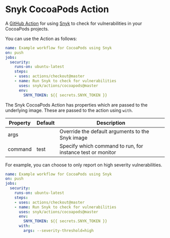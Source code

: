 # Snyk CocoaPods Action

A [GitHub Action](https://github.com/features/actions) for using [Snyk](https://snyk.io) to check for
vulnerabilities in your CocoaPods projects.

You can use the Action as follows:

```yaml
name: Example workflow for CocoaPods using Snyk 
on: push
jobs:
  security:
    runs-on: ubuntu-latest
    steps:
    - uses: actions/checkout@master
    - name: Run Snyk to check for vulnerabilities
      uses: snyk/actions/cocoapods@master
      env:
        SNYK_TOKEN: ${{ secrets.SNYK_TOKEN }}
```

The Snyk CocoaPods Action has properties which are passed to the underlying image. These are
passed to the action using `with`.

| Property | Default | Description |
| --- | --- | --- |
| args |   | Override the default arguments to the Snyk image |
| command | test | Specify which command to run, for instance test or monitor |

For example, you can choose to only report on high severity vulnerabilities.

```yaml
name: Example workflow for CocoaPods using Snyk 
on: push
jobs:
  security:
    runs-on: ubuntu-latest
    steps:
    - uses: actions/checkout@master
    - name: Run Snyk to check for vulnerabilities
      uses: snyk/actions/cocoapods@master
      env:
        SNYK_TOKEN: ${{ secrets.SNYK_TOKEN }}
      with:
        args: --severity-threshold=high
```
